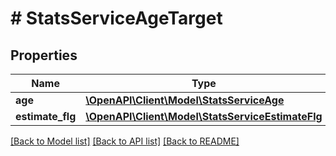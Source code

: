 # # StatsServiceAgeTarget

## Properties

Name | Type | Description | Notes
------------ | ------------- | ------------- | -------------
**age** | [**\OpenAPI\Client\Model\StatsServiceAge**](StatsServiceAge.md) |  | [optional]
**estimate_flg** | [**\OpenAPI\Client\Model\StatsServiceEstimateFlg**](StatsServiceEstimateFlg.md) |  | [optional]

[[Back to Model list]](../../README.md#models) [[Back to API list]](../../README.md#endpoints) [[Back to README]](../../README.md)
